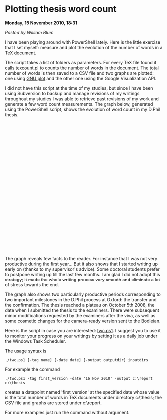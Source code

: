 <script type="text/javascript">
var metadata = { 
    blogVersion : 1,
    entryId : 'entry101116-033103',
    postDate : '2011-01-23T10:32:26Z',
    legacyViews : 40 // as of Oct 30th 2015
};
</script>

# Plotting thesis word count 

**Monday, 15 November 2010, 18:31**

_Posted by William Blum_

I have been playing around with PowerShell lately. Here is the little exercise that I set myself: measure and plot the evolution of the number of words in a TeX document.

The script takes a list of folders as parameters. For every TeX file found it calls [texcount.pl](http://folk.uio.no/einarro/Comp/texwordcount.html) to counts the number of words in the document. The total number of words is then saved to a CSV file and two graphs are plotted: one using
 [GNU plot](http://www.gnuplot.info/) and the other one using the Google Visualization API.

I did not have this script at the time of my studies, but since I have been using Subversion to backup and manage revisions of my writings throughout my studies I was able to retrieve past revisions of my work and generate a few word count measurements. The graph below, generated using the PowerShell script, shows the evolution of word count in my D.Phil thesis.

<script type='text/javascript' src='https://www.google.com/jsapi'></script>
<script type='text/javascript' src='../twc/chart.js' ></script>
<script type='text/javascript'>
    google.load('visualization', '1', {'packages':['annotatedtimeline']});
    google.setOnLoadCallback(drawChart);
    function drawChart() {
        var data = new google.visualization.DataTable();
        fillChartData(data);
        var chart = new google.visualization.AnnotatedTimeLine(document.getElementById('chart_div'));
        chart.draw(data, {displayAnnotations: true, scaleType: 'maximized'});
    }
</script>
<div id='chart_div' style='width: 600px; height: 400px;'></div>
<br/>

The graph reveals few facts to the reader. For instance that I was not very productive during the first year... But it also shows that I started writing up early on (thanks to my supervisor's advice). Some doctoral students prefer to postpone writing up till the last few months. I am glad I did not adopt this strategy; it made the whole writing process very smooth and eliminate a lot of stress towards the end.

The graph also shows two particularly productive periods corresponding to two important milestones in the D.Phil process at Oxford: the transfer and the confirmation. The thesis reached a plateau on October 5th 2008, the date when I submitted the thesis to the examiners. There were subsequent minor modifications requested by the examiners after the viva, as well as some cosmetic changes for the camera-ready version sent to the Bodleian.

Here is the script in case you are interested: [twc.ps1](../twc/twc.ps1). I suggest you to use it to monitor your progress on your writings by setting it as a daily job under the Windows Task Scheduler.

The usage syntax is

    ./twc.ps1 [-tag name] [-date date] [-output outputdir] inputdirs

For example the command

    ./twc.ps1 -tag first_version -date '16 Nov 2010' -output c:\report c:\thesis

creates a datapoint named 'first_version' at the specified date whose value is the total number of words in TeX documents under directory c:\thesis; the CSV file and graphs are stored under c:\report.

For more examples just run the command without argument.
